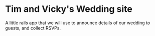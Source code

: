 Tim and Vicky's Wedding site
============================

A little rails app that we will use to announce details of our wedding to guests, and collect RSVPs.


